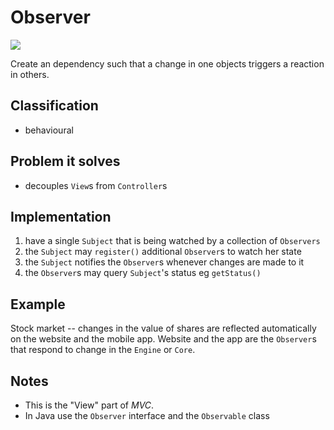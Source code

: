 # Observer

![](./observer.png)

Create an dependency such that a change in one objects triggers a reaction in
others.

## Classification

-   behavioural

## Problem it solves

-   decouples `View`s from `Controller`s

## Implementation

1.  have a single `Subject` that is being watched by a collection of
    `Observers`
2.  the `Subject` may `register()` additional `Observer`s to watch her state
3.  the `Subject` notifies the `Observer`s whenever changes are made to it
4.  the `Observer`s may query `Subject`'s status eg `getStatus()`

## Example

Stock market -- changes in the value of shares are reflected automatically on
the website and the mobile app. Website and the app are the `Observer`s that
respond to change in the `Engine` or `Core`.

## Notes

-   This is the "View" part of *MVC*.
-   In Java use the `Observer` interface and the `Observable` class
